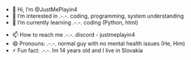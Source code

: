 - 👋 Hi, I’m @JustMePlayin4
- 👀 I’m interested in .-.-. coding, programming, system understanding
- 🌱 I’m currently learning .-.-. coding (Python, html)
<!-- - 💞️ I’m looking to collaborate on ... something... -->
- 📫 How to reach me .-.-. discord - justmeplayin4
- 😄 Pronouns: .-.-. normal guy with no mental health issues (He, Him)
- ⚡ Fun fact: .-.-. Im 14 years old and I live in Slovakia
